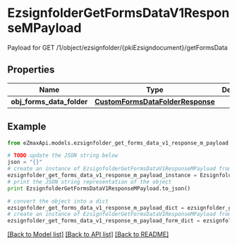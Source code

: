 # EzsignfolderGetFormsDataV1ResponseMPayload

Payload for GET /1/object/ezsignfolder/{pkiEzsigndocument}/getFormsData

## Properties

Name | Type | Description | Notes
------------ | ------------- | ------------- | -------------
**obj_forms_data_folder** | [**CustomFormsDataFolderResponse**](CustomFormsDataFolderResponse.md) |  | 

## Example

```python
from eZmaxApi.models.ezsignfolder_get_forms_data_v1_response_m_payload import EzsignfolderGetFormsDataV1ResponseMPayload

# TODO update the JSON string below
json = "{}"
# create an instance of EzsignfolderGetFormsDataV1ResponseMPayload from a JSON string
ezsignfolder_get_forms_data_v1_response_m_payload_instance = EzsignfolderGetFormsDataV1ResponseMPayload.from_json(json)
# print the JSON string representation of the object
print EzsignfolderGetFormsDataV1ResponseMPayload.to_json()

# convert the object into a dict
ezsignfolder_get_forms_data_v1_response_m_payload_dict = ezsignfolder_get_forms_data_v1_response_m_payload_instance.to_dict()
# create an instance of EzsignfolderGetFormsDataV1ResponseMPayload from a dict
ezsignfolder_get_forms_data_v1_response_m_payload_form_dict = ezsignfolder_get_forms_data_v1_response_m_payload.from_dict(ezsignfolder_get_forms_data_v1_response_m_payload_dict)
```
[[Back to Model list]](../README.md#documentation-for-models) [[Back to API list]](../README.md#documentation-for-api-endpoints) [[Back to README]](../README.md)


